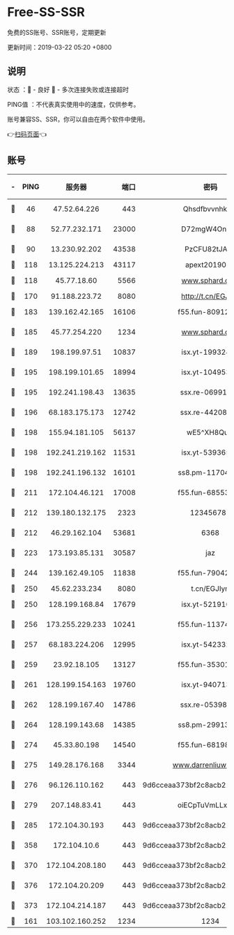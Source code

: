 # Free-SS-SSR

免费的SS账号、SSR账号，定期更新

更新时间：2019-03-22 05:20 +0800

## 说明

状态     ：🙂 - 良好 🙁 - 多次连接失败或连接超时

PING值   ：不代表真实使用中的速度，仅供参考。

账号兼容SS、SSR，你可以自由在两个软件中使用。

👉[扫码页面](https://liesauer.github.io/Free-SS-SSR/)👈

## 账号

|-|PING|服务器|端口|密码|加密方式|区域|
|:----:|:----:|:-----:|-----:|:----:|:----:|:----:|
|🙂|46|47.52.64.226|443|Qhsdfbvvnhkm1|aes-256-cfb|HK|
|🙂|88|52.77.232.171|23000|D72mgW4OnJDc|aes-256-cfb|SG|
|🙂|90|13.230.92.202|43538|PzCFU82tJAdZ|aes-256-cfb|JP|
|🙂|118|13.125.224.213|43117|apext2019005|chacha20|KR|
|🙂|118|45.77.18.60|5566|www.sphard.com|aes-256-cfb|JP|
|🙂|170|91.188.223.72|8080|http://t.cn/EGJIyrl|rc4-md5|RU|
|🙂|183|139.162.42.165|16106|f55.fun-80912227|aes-256-cfb|SG|
|🙂|185|45.77.254.220|1234|www.sphard.com|aes-256-cfb|SG|
|🙂|189|198.199.97.51|10837|isx.yt-19932422|aes-256-cfb|US|
|🙂|195|198.199.101.65|18994|isx.yt-10495356|aes-256-cfb|US|
|🙂|195|192.241.198.43|13635|ssx.re-06991700|aes-256-cfb|US|
|🙂|196|68.183.175.173|12742|ssx.re-44208034|aes-256-cfb|US|
|🙂|198|155.94.181.105|56137|wE5^XH8Quw|aes-256-cfb|US|
|🙂|198|192.241.219.162|11531|isx.yt-53936581|aes-256-cfb|US|
|🙂|198|192.241.196.132|16101|ss8.pm-11704063|aes-256-cfb|US|
|🙂|211|172.104.46.121|17008|f55.fun-68553317|aes-256-cfb|SG|
|🙂|212|139.180.132.175|2323|123456789|aes-256-cfb|SG|
|🙂|212|46.29.162.104|53681|6368|aes-256-ctr|RU|
|🙂|223|173.193.85.131|30587|jaz|aes-256-cfb|US|
|🙂|244|139.162.49.105|11838|f55.fun-79042752|aes-256-cfb|SG|
|🙂|250|45.62.233.234|8080|t.cn/EGJIyrl|rc4-md5|CA|
|🙂|250|128.199.168.84|17679|isx.yt-52191057|aes-256-cfb|SG|
|🙂|256|173.255.229.233|10241|f55.fun-11374473|aes-256-cfb|US|
|🙂|257|68.183.224.206|12995|isx.yt-54233279|aes-256-cfb|SG|
|🙂|259|23.92.18.105|13127|f55.fun-35301469|aes-256-cfb|US|
|🙂|261|128.199.154.163|19760|isx.yt-94071337|aes-256-cfb|SG|
|🙂|262|128.199.167.40|14786|ssx.re-05398276|aes-256-cfb|SG|
|🙂|264|128.199.143.68|14385|ss8.pm-29913305|aes-256-cfb|SG|
|🙂|274|45.33.80.198|14540|f55.fun-68198549|aes-256-cfb|US|
|🙂|275|149.28.176.168|3344|www.darrenliuwei.com|aes-256-cfb|AU|
|🙂|276|96.126.110.162|443|9d6cceaa373bf2c8acb22e60b6a58be6|aes-256-cfb|US|
|🙂|279|207.148.83.41|443|oiECpTuVmLLxk4Ts|aes-256-cfb|AU|
|🙂|285|172.104.30.193|443|9d6cceaa373bf2c8acb22e60b6a58be6|aes-256-cfb|US|
|🙂|358|172.104.10.6|443|9d6cceaa373bf2c8acb22e60b6a58be6|aes-256-cfb|US|
|🙂|370|172.104.208.180|443|9d6cceaa373bf2c8acb22e60b6a58be6|aes-256-cfb|US|
|🙂|376|172.104.20.209|443|9d6cceaa373bf2c8acb22e60b6a58be6|aes-256-cfb|US|
|🙂|373|172.104.214.187|443|9d6cceaa373bf2c8acb22e60b6a58be6|aes-256-cfb|US|
|🙁|161|103.102.160.252|1234|1234|rc4-md5|JP|
